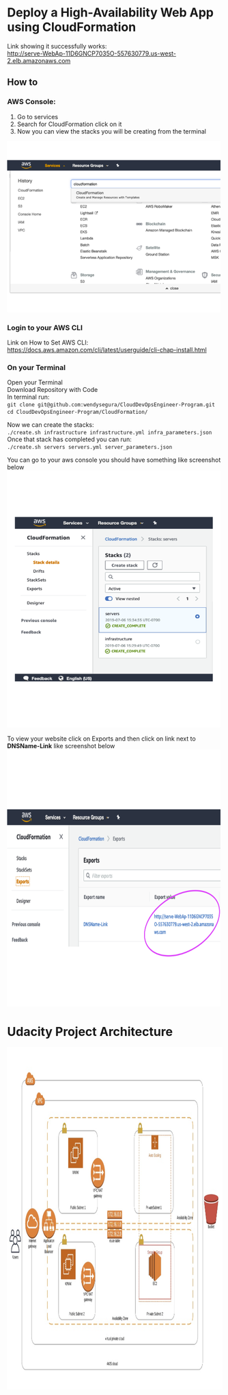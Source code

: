 # Deploy a High-Availability Web App using CloudFormation

Link showing it successfully works:</br>
http://serve-WebAp-11D6GNCP7035O-557630779.us-west-2.elb.amazonaws.com

## How to

### AWS Console:</br>
1) Go to services
2) Search for CloudFormation click on it
3) Now you can view the stacks you will be creating from the terminal</br>

<img src="https://github.com/wendysegura/CloudDevOpsEngineer-Program/blob/master/CloudFormation/Images/Cloudformation.png" width="500" height="400"> 



### Login to your AWS CLI 
Link on How to Set AWS CLI: https://docs.aws.amazon.com/cli/latest/userguide/cli-chap-install.html </br>

### On your Terminal
Open your Terminal </br>
Download Repository with Code </br>
In terminal run:</br>
`git clone git@github.com:wendysegura/CloudDevOpsEngineer-Program.git`</br>
`cd CloudDevOpsEngineer-Program/CloudFormation/`</br>

Now we can create the stacks:</br>
`./create.sh infrastructure infrastructure.yml infra_parameters.json`</br>
Once that stack has completed you can run:</br>
`./create.sh servers servers.yml server_parameters.json`</br>

You can go to your aws console you should have something like screenshot below </br>
<img src="https://github.com/wendysegura/CloudDevOpsEngineer-Program/blob/master/CloudFormation/Images/stacks.png" width="500" height="600"> 


To view your website click on Exports and then click on link next to **DNSName-Link** like screenshot below</br>
<img src="https://github.com/wendysegura/CloudDevOpsEngineer-Program/blob/master/CloudFormation/Images/Exports.png" width="500" height="600"> 

# Udacity Project Architecture
<img src="https://github.com/wendysegura/CloudDevOpsEngineer-Program/blob/master/CloudFormation/Images/Udacity-Infrastructure.jpg" width="600" height="800"> 





